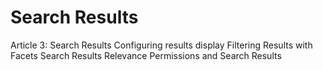 # Search Results


Article 3: Search Results
Configuring results display
Filtering Results with Facets
Search Results Relevance
Permissions and Search Results
